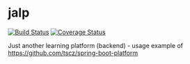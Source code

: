 # jalp
[![Build Status](https://travis-ci.com/tscz/jalp.svg?branch=master)](https://travis-ci.com/tscz/jalp)
[![Coverage Status](https://coveralls.io/repos/github/tscz/jalp/badge.svg?branch=master)](https://coveralls.io/github/tscz/jalp?branch=master)

Just another learning platform (backend) - usage example of https://github.com/tscz/spring-boot-platform
